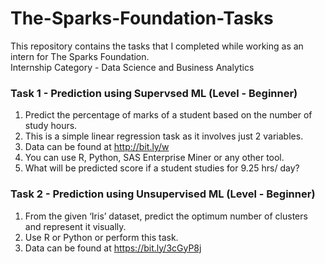 # The-Sparks-Foundation-Tasks
This repository contains the tasks that I completed while working as an intern for The Sparks Foundation.  
Internship Category - Data Science and Business Analytics  
### Task 1 - Prediction using Supervsed ML (Level - Beginner)

1. Predict the percentage of marks of a student based on the number of study hours.  
2. This is a simple linear regression task as it involves just 2 variables.  
3. Data can be found at http://bit.ly/w  
4. You can use R, Python, SAS Enterprise Miner or any other tool.  
5. What will be predicted score if a student studies for 9.25 hrs/ day?  

### Task 2 - Prediction using Unsupervised ML (Level - Beginner)

1. From the given ‘Iris’ dataset, predict the optimum number of clusters and represent it visually.  
2. Use R or Python or perform this task.  
3. Data can be found at https://bit.ly/3cGyP8j

